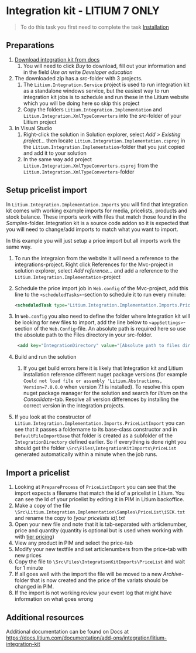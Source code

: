 # Integration kit - LITIUM 7 ONLY

> To do this task you first need to complete the task [Installation](../Installation)

## Preparations

1. [Download integration kit from docs](https://docs.litium.com/add-ons/connectors/litium-integration-kit-for-litium-7)
    1. You will need to click _Buy_ to download, fill out your information and in the field _Use on_ write _Developer education_
1. The downloaded zip has a _src_-folder with 3 projects.
    1. The `Litium.Integration.Service` project is used to run integration kit as a standalone windows service, but the easiest way to run integration kit jobs is to schedule and run these in the Litium website which you will be doing here so skip this project
    1. Copy the folders `Litium.Integration.Implementation` and `Litium.Integration.XmlTypeConverters` into the _src_-folder of your Litium project
1. In Visual Studio
    1. Right-click the solution in Solution explorer, select _Add > Existing project..._ then locate `Litium.Integration.Implementation.csproj` in the `Litium.Integration.Implementation`-folder that you just copied and add it to your solution
    1. In the same way add project `Litium.Integration.XmlTypeConverters.csproj` from the `Litium.Integration.XmlTypeConverters`-folder

## Setup pricelist import

In `Litium.Integration.Implementation.Imports` you will find that integration kit comes with working example imports for media, pricelists, products and stock balance. These imports work with files that match those found in the _Samples_-folder. Integration kit is a source code addon so it is expected that you will need to change/add imports to match what you want to import.

In this example you will just setup a price import but all imports work the same way.

1. To run the integraion from the website it will need a reference to the integrations-project. Right click References for the Mvc-project in solution explorer, select _Add reference..._ and add a reference to the `Litium.Integration.Implementation`-project
1. Schedule the price import job in `Web.config` of the Mvc-project, add this line to the `<scheduledTasks>`-section to schedule it to run every minute:

    ```XML
    <scheduledTask type="Litium.Integration.Implementation.Imports.PriceListImport, Litium.Integration.Implementation" startTime="00:01" interval="1m" />
    ```

1. In `Web.config` you also need to define the folder where Integration kit will be looking for new files to import, add the line below to `<appSettings>`-section of the `Web.Config`-file. An absolute path is required here so use the absolute path to the Files directory in your src-folder.

    ```XML
     <add key="IntegrationDirectory" value="[Absolute path to files directory]\IntegrationKitImports" />
    ```

1. Build and run the solution
    1. If you get build errors here it is likely that Integration kit and Litium installation reference different nuget package versions (for example `Could not load file or assembly 'Litium.Abstractions, Version=7.0.0.0` when version 7.1 is installed). To resolve this open nuget package manager for the solution and search for _litium_ on the _Consolidate_-tab. Resolve all version differences by installing the correct version in the integration projects.
1. If you look at the constructor of `Litium.Integration.Implementation.Imports.PriceListImport` you can see that it passes a foldername to its base-class constructor and in `DefaultFileImportBase` that folder is created as a subfolder of the `IntegrationDirectory` defined earlier. So if everything is done right you should get the folder `\Src\Files\IntegrationKitImports\PriceList` generated automatically within a minute when the job runs.

## Import a pricelist

1. Looking at `PrepareProcess` of `PriceListImport` you can see that the import expects a filename that match the id of a pricelist in Litium. You can see the Id of your pricelist by editing it in PIM in Litium backoffice.
1. Make a copy of the file `\Src\Litium.Integration.Implementation\Samples\PriceList\iSEK.txt` and rename the copy to _[your pricelists id].txt_
1. Open your new file and note that it is tab-separated with articlenumber, price and quantity (quantity is optional but is used when working with  with [tier pricing](https://docs.litium.com/documentation/litium-documentation/products/price-lists-and-calculations))
1. View any product in PIM and select the price-tab
1. Modify your new textfile and set articlenumbers from the price-tab with new prices
1. Copy the file to `\Src\Files\IntegrationKitImports\PriceList` and wait for 1 minute
1. If all goes well with the import the file will be moved to a new _Archive_-folder that is now created and the price of the variats should be changed in PIM.
1. If the import is not working review your event log that might have information on what goes wrong

## Additional resources

Additional documentation can be found on Docs at <https://docs.litium.com/documentation/add-ons/integration/litium-integration-kit>
